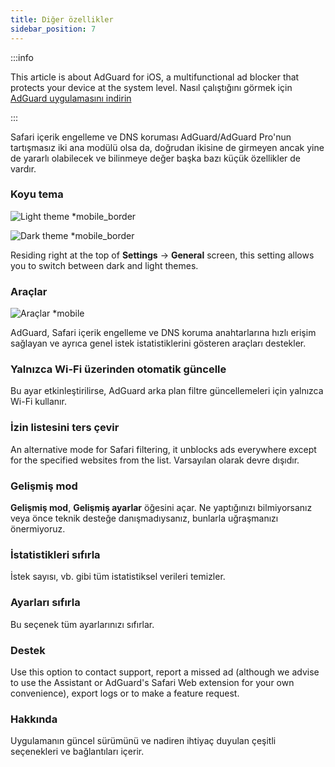 ```yaml
---
title: Diğer özellikler
sidebar_position: 7
---
```


:::info

This article is about AdGuard for iOS, a multifunctional ad blocker that protects your device at the system level. Nasıl çalıştığını görmek için [AdGuard uygulamasını indirin](https://agrd.io/download-kb-adblock)

:::

Safari içerik engelleme ve DNS koruması AdGuard/AdGuard Pro'nun tartışmasız iki ana modülü olsa da, doğrudan ikisine de girmeyen ancak yine de yararlı olabilecek ve bilinmeye değer başka bazı küçük özellikler de vardır.

### **Koyu tema**

![Light theme \*mobile\_border](https://cdn.adtidy.org/blog/new/26vo4homelight.jpeg)

![Dark theme \*mobile\_border](https://cdn.adtidy.org/blog/new/bgko8homedark.jpeg)

Residing right at the top of **Settings** → **General** screen, this setting allows you to switch between dark and light themes.

### **Araçlar**

![Araçlar \*mobile](https://cdn.adtidy.org/public/Adguard/Release_notes/iOS/v4.0/widget_en.jpg)

AdGuard, Safari içerik engelleme ve DNS koruma anahtarlarına hızlı erişim sağlayan ve ayrıca genel istek istatistiklerini gösteren araçları destekler.

### **Yalnızca Wi-Fi üzerinden otomatik güncelle**

Bu ayar etkinleştirilirse, AdGuard arka plan filtre güncellemeleri için yalnızca Wi-Fi kullanır.

### **İzin listesini ters çevir**

An alternative mode for Safari filtering, it unblocks ads everywhere except for the specified websites from the list. Varsayılan olarak devre dışıdır.

### **Gelişmiş mod**

**Gelişmiş mod**, **Gelişmiş ayarlar** öğesini açar. Ne yaptığınızı bilmiyorsanız veya önce teknik desteğe danışmadıysanız, bunlarla uğraşmanızı önermiyoruz.

### **İstatistikleri sıfırla**

İstek sayısı, vb. gibi tüm istatistiksel verileri temizler.

### **Ayarları sıfırla**

Bu seçenek tüm ayarlarınızı sıfırlar.

### **Destek**

Use this option to contact support, report a missed ad (although we advise to use the Assistant or AdGuard's Safari Web extension for your own convenience), export logs or to make a feature request.

### **Hakkında**

Uygulamanın güncel sürümünü ve nadiren ihtiyaç duyulan çeşitli seçenekleri ve bağlantıları içerir.
